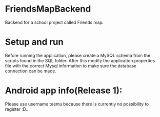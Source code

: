 # FriendsMapBackend
Backend for a school project called Friends map.

# Setup and run
Before running the application, please create a MySQL schema from the scripts found in the SQL folder. After this modify the application.properties file with the correct Mysql information to make sure the database connection can be made.

# Android app info(Release 1):
Please use username teemu because there is currently no possibility to register :D..

